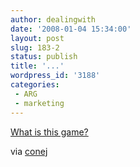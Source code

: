 ```yaml
---
author: dealingwith
date: '2008-01-04 15:34:00'
layout: post
slug: 183-2
status: publish
title: '...'
wordpress_id: '3188'
categories:
 - ARG
 - marketing
---
```


[What is this game?][1]


via [conej][2]

   [1]: http://www.whatisthisgame.com/

   [2]: http://twitter.com/conej

   

